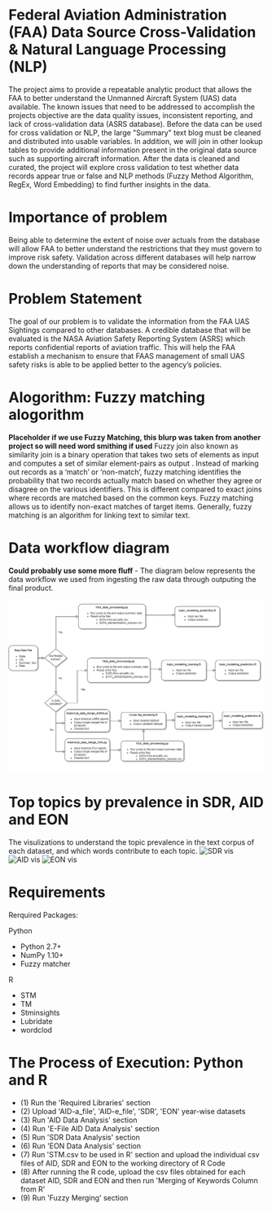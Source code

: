# Federal Aviation Administration (FAA) Data Source Cross-Validation & Natural Language Processing (NLP)
The project aims to provide a repeatable analytic product that allows the FAA to better understand the Unmanned Aircraft System (UAS) data available. The known issues that need to be addressed to accomplish the projects objective are the data quality issues, inconsistent reporting, and lack of cross-validation data (ASRS database). Before the data can be used for cross validation or NLP, the large "Summary" text blog must be cleaned and distributed into usable variables. In addition, we will join in other lookup tables to provide additional information present in the original data source such as supporting aircraft information. After the data is cleaned and curated, the project will explore cross validation to test whether data records appear true or false and NLP methods (Fuzzy Method Algorithm, RegEx, Word Embedding) to find further insights in the data. 

# Importance of problem 
Being able to determine the extent of noise over actuals from the database will allow FAA to better understand the restrictions that they must govern to improve risk safety. Validation across different databases will help narrow down the understanding of reports that may be considered noise.

# Problem Statement 
The goal of our problem is to validate the information from the FAA UAS Sightings compared to other databases. A credible database that will be evaluated is the NASA Aviation Safety Reporting System (ASRS) which reports confidential reports of aviation traffic. This will help the FAA establish a mechanism to ensure that FAAS management of small UAS safety risks is able to be applied better to the agency’s policies.

# Alogorithm: Fuzzy matching alogorithm
**Placeholder if we use Fuzzy Matching, this blurp was taken from another project so will need word smithing if used**
Fuzzy join also known as  similarity join is a binary operation that takes two sets of elements as input and computes a set of similar element-pairs as output . Instead of marking out records as a ‘match’ or ‘non-match’, fuzzy matching identifies the probability that two records actually match based on whether they agree or disagree on the various identifiers. This is different compared to exact joins where records are matched based on the common keys. Fuzzy matching allows us to identify non-exact matches of target items. Generally, fuzzy matching is an algorithm for linking text to similar text.

# Data workflow diagram
**Could probably use some more fluff** -
The diagram below represents the data workflow we used from ingesting the raw data through outputing the final product.

![Workflow Diagram](https://github.com/jrainey4-GMU/GMU-DAEN-690-Team-Noise/blob/0a43aa42314a6dd60c0a38e644e42275d545184e/Workflow%20Diagram.png)


# Top topics by prevalence in SDR, AID and EON
The visulizations to understand the topic prevalence in the text corpus of each dataset, and which words contribute to each topic.
![SDR vis](https://user-images.githubusercontent.com/61568065/116951025-d2468780-ac54-11eb-85f0-f94351bb28b8.png)
![AID vis](https://user-images.githubusercontent.com/61568065/116952322-60703d00-ac58-11eb-9819-a93b71272524.png)
![EON vis](https://user-images.githubusercontent.com/61568065/116952420-a1685180-ac58-11eb-880c-7c360e54c9ec.png)

# Requirements
Rerquired Packages:

Python
* Python 2.7+
* NumPy 1.10+
* Fuzzy matcher

R 
* STM
* TM
* Stminsights
* Lubridate
* wordclod

# The Process of Execution: Python and R
* (1) Run the 'Required Libraries' section
* (2) Upload 'AID-a_file', 'AID-e_file', 'SDR', 'EON' year-wise datasets
* (3) Run 'AID Data Analysis' section
* (4) Run 'E-File AID Data Analysis' section
* (5) Run 'SDR Data Analysis' section
* (6) Run 'EON Data Analysis' section
* (7) Run 'STM.csv to be used in R' section and upload the individual csv files of AID, SDR and EON to the working directory of R Code
* (8) After running the R code, upload the csv files obtained for each dataset AID, SDR and EON and then run 'Merging of Keywords Column from R'
* (9) Run 'Fuzzy Merging' section